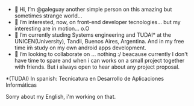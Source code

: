 - 👋 Hi, I’m @galeguay another simple person on this amazing but sometimes strange world...
- 👀 I’m interested, now, on front-end developer tecnologies... but my interesting are in motion... o.O
- 🌱 I’m currently studing Systems engineering and TUDAI* at the UNICEN(University), Tandil, Buenos Aires, Argentina. And in my free time iḿ study on my own android apps development.
- 💞️ I’m looking to collaborate on ... nothing :/ beacause currently I don't have time to spare and when i can works on a small project together with friends. But i always open to hear about any project proposal.

*(TUDAI) In spanish: Tecnicatura en Desarrollo de Aplicaciones Informáticas

Sorry about my English, i'm working on that.
